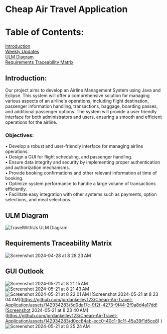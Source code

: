# Cheap Air Travel Application
# Table of Contents: 
[Introduction](https://github.com/jordankelley123/Cheap-Air-Travel-Application/blob/main/README.md#introduction)   
[Weekly Updates](https://github.com/jordankelley123/Cheap-Air-Travel-Application/blob/main/README.md#weekly-updates)  
[ULM Diagram](https://github.com/jordankelley123/Cheap-Air-Travel-Application/blob/main/README.md#ulm-diagram)   
[Requirements Traceability Matrix](https://github.com/jordankelley123/Cheap-Air-Travel-Application/blob/main/README.md#requirements-traceability-matrix)  

## Introduction: 
Our project aims to develop an Airline Management System using Java and Eclipse. This system will offer a comprehensive solution for managing various aspects of an airline's operations, including flight destination, passenger information handling, transactions, baggage,  boarding passes, and additional passenger options. The system will provide a user friendly  interface for both administrators and users, ensuring a smooth and efficient operations for the airline.

### Objectives:
•	Develop a robust and user-friendly interface for managing airline operations.  
•	Design a GUI for flight scheduling, and passenger handling.  
•	Ensure data integrity and security by implementing proper authentication and authorization mechanisms.  
•	Provide booking confirmations and other relevant information at time of booking.  
•	Optimize system performance to handle a large volume of transactions efficiently.  
•	Facilitate easy integration with other systems such as payments, option selections, and meal selections.  

## ULM Diagram
![TravelWithUs ULM Diagram](https://github.com/jordankelley123/Cheap-Air-Travel-Application/assets/142934283/7fd40a5c-b8c8-4575-826e-895b426afa7b)
## Requirements Traceability Matrix
![Screenshot 2024-04-28 at 8 28 23 AM](https://github.com/jordankelley123/Cheap-Air-Travel-Application/assets/142934283/3e60760e-1294-4b42-b03b-5b8eaa586f53)





## GUI Outlook
![Screenshot 2024-05-21 at 8 21 15 AM](https://github.com/jordankelley123/Cheap-Air-Travel-Application/assets/142934283/ee7f8d0c-234e-4be2-8997-764b5e7280e8) 
![Screenshot 2024-05-21 at 8 21 43 AM](https://github.com/jordankelley123/Cheap-Air-Travel-Application/assets/142934283/06b8d2b1-7095-4991-950e-2d9e392ef5f9)
![Screenshot 2024-05-21 at 8 22 01 AM](https://github.com/jordankelley123/Cheap-Air-Travel-Application/assets/142934283/0b05bec1-7d96-4adc-8e71-2960d565ca94)
![Screenshot 2024-05-21 at 8 23 04 AM](https://github.com/jordankelley123/Cheap-Air-Travel-Application/assets/142934283/5d0daf7c-9f2f-4273-9f44-2f9a8d4a17dd![Screenshot 2024-05-21 at 8 23 40 AM](https://github.com/jordankelley123/Cheap-Air-Travel-Application/assets/142934283/d0cc84ab-ecc0-40c1-9c1f-45a39f1d5ce8)
)
![Screenshot 2024-05-21 at 8 25 24 AM](https://github.com/jordankelley123/Cheap-Air-Travel-Application/assets/142934283/e5859ae9-eaf1-4e6c-9a19-a6d7fb5363f4)










